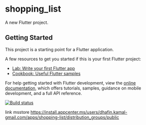 # shopping_list

A new Flutter project.

## Getting Started

This project is a starting point for a Flutter application.

A few resources to get you started if this is your first Flutter project:

- [Lab: Write your first Flutter app](https://docs.flutter.dev/get-started/codelab)
- [Cookbook: Useful Flutter samples](https://docs.flutter.dev/cookbook)

For help getting started with Flutter development, view the
[online documentation](https://docs.flutter.dev/), which offers tutorials,
samples, guidance on mobile development, and a full API reference.

[![Build status](https://build.appcenter.ms/v0.1/apps/a19c9196-2da2-4670-8ccc-6af998f79ba0/branches/main/badge)](https://appcenter.ms)

link msstore
https://install.appcenter.ms/users/dhafin.kamal-gmail.com/apps/shopping-list/distribution_groups/public
